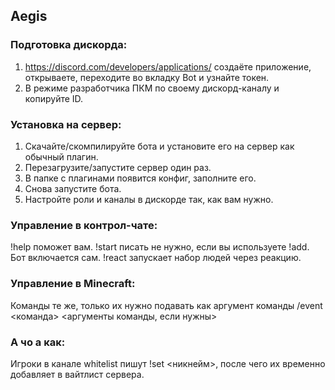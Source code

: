 ## Aegis
### Подготовка дискорда:
1. https://discord.com/developers/applications/ создаёте приложение, открываете, переходите во вкладку Bot и узнайте токен.
2. В режиме разработчика ПКМ по своему дискорд-каналу и копируйте ID.

### Установка на сервер:
1. Скачайте/скомпилируйте бота и установите его на сервер как обычный плагин.
2. Перезагрузите/запустите сервер один раз.
3. В папке с плагинами появится конфиг, заполните его.
4. Снова запустите бота.
5. Настройте роли и каналы в дискорде так, как вам нужно.

### Управление в контрол-чате:
!help поможет вам.
!start писать не нужно, если вы используете !add. Бот включается сам.
!react запускает набор людей через реакцию.

### Управление в Minecraft:
Команды те же, только их нужно подавать как аргумент команды /event <команда> <аргументы команды, если нужны>

### А чо а как:
Игроки в канале whitelist пишут !set <никнейм>, после чего их временно добавляет в вайтлист сервера.